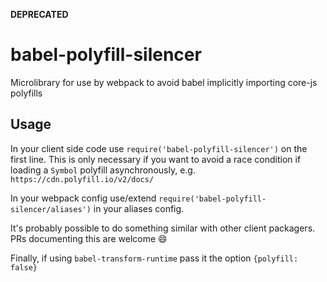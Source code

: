 **DEPRECATED**

# babel-polyfill-silencer
Microlibrary for use by webpack to avoid babel implicitly importing core-js polyfills

## Usage

In your client side code use `require('babel-polyfill-silencer')` on the first line. This is only necessary if you want to avoid a race condition if loading a `Symbol` polyfill asynchronously, e.g. `https://cdn.polyfill.io/v2/docs/`

In your webpack config use/extend `require('babel-polyfill-silencer/aliases')` in your aliases config.

It's probably possible to do something similar with other client packagers. PRs documenting this are welcome :smile:

Finally, if using `babel-transform-runtime` pass it the option `{polyfill: false}`
